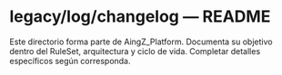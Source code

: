 # legacy/log/changelog — README

Este directorio forma parte de AingZ_Platform. Documenta su objetivo dentro del RuleSet, arquitectura y ciclo de vida. Completar detalles específicos según corresponda.
